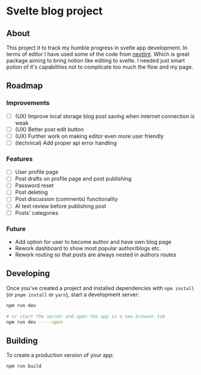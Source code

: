 # Svelte blog project

## About

This project it to track my humble progress in svelte app development.
In terms of editor I have used some of the code from [nextlint](https://github.com/sveltor/nextlint). Which is great package aiming to bring notion like editing to svelte. I needed just smart potion of it's capabilities not to complicate too much the flow and my page.

## Roadmap 
### Improvements

- [ ] (UX) Improve local storage blog post saving when internet connection is weak
- [ ] (UX) Better post edit button
- [ ] (UX) Further work on making editor even more user friendly
- [ ] (technical) Add proper api error handling

### Features
- [ ] User profile page
- [ ] Post drafts on profile page and post publishing
- [ ] Password reset
- [ ] Post deleting
- [ ] Post discussion (comments) functionality
- [ ] AI text review before publishing post
- [ ] Posts' categories

### Future
- Add option for user to become author and have own blog page
- Rework dashboard to show most popular author/blogs etc.
- Rework routing so that posts are always nested in authors routes


## Developing

Once you've created a project and installed dependencies with `npm install` (or `pnpm install` or `yarn`), start a development server:

```bash
npm run dev

# or start the server and open the app in a new browser tab
npm run dev -- --open
```

## Building

To create a production version of your app:

```bash
npm run build
```
